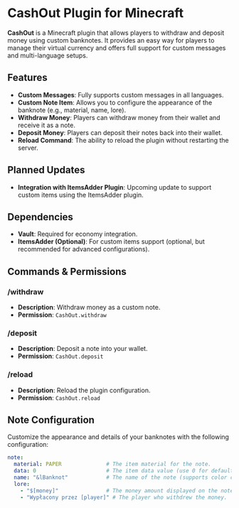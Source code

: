 # CashOut Plugin for Minecraft

**CashOut** is a Minecraft plugin that allows players to withdraw and deposit money using custom banknotes. It provides an easy way for players to manage their virtual currency and offers full support for custom messages and multi-language setups.

## Features

- **Custom Messages**: Fully supports custom messages in all languages.
- **Custom Note Item**: Allows you to configure the appearance of the banknote (e.g., material, name, lore).
- **Withdraw Money**: Players can withdraw money from their wallet and receive it as a note.
- **Deposit Money**: Players can deposit their notes back into their wallet.
- **Reload Command**: The ability to reload the plugin without restarting the server.

## Planned Updates

- **Integration with ItemsAdder Plugin**: Upcoming update to support custom items using the ItemsAdder plugin.

## Dependencies

- **Vault**: Required for economy integration.
- **ItemsAdder (Optional)**: For custom items support (optional, but recommended for advanced configurations).

## Commands & Permissions

### /withdraw
- **Description**: Withdraw money as a custom note.
- **Permission**: `CashOut.withdraw`

### /deposit
- **Description**: Deposit a note into your wallet.
- **Permission**: `CashOut.deposit`

### /reload
- **Description**: Reload the plugin configuration.
- **Permission**: `CashOut.reload`

## Note Configuration

Customize the appearance and details of your banknotes with the following configuration:

```yaml
note:
  material: PAPER              # The item material for the note.
  data: 0                      # The item data value (use 0 for default).
  name: "&lBanknot"            # The name of the note (supports color codes).
  lore:
    - "$[money]"               # The money amount displayed on the note.
    - "Wypłacony przez [player]" # The player who withdrew the money.
